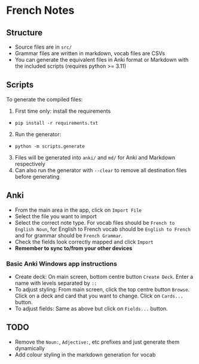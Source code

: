 # French Notes

## Structure

- Source files are in `src/`
- Grammar files are written in markdown, vocab files are CSVs
- You can generate the equivalent files in Anki format or Markdown with the included scripts (requires python >= 3.11)

## Scripts

To generate the compiled files:

1. First time only: install the requirements
  - `pip install -r requirements.txt`
2. Run the generator:
  - `python -m scripts.generate`
3. Files will be generated into `anki/` and `md/` for Anki and Markdown respectively
4. Can also run the generator with `--clear` to remove all destination files before generating

## Anki

- From the main area in the app, click on `Import File`
- Select the file you want to import
- Select the correct note type. For vocab files should be `French to English Noun`, for English to French vocab should be `English to French` and for grammar should be `French Grammar`.
- Check the fields look correctly mapped and click `Import`
- **Remember to sync to/from your other devices**

### Basic Anki Windows app instructions

- Create deck: On main screen, bottom centre button `Create Deck`. Enter a name with levels separated by `::`
- To adjust styling: From main screen, click the top centre button `Browse`. Click on a deck and card that you want to change. Click on `Cards...` button.
- To adjust fields: Same as above but click on `Fields...` button.

## TODO

- Remove the `Noun:`, `Adjective:`, etc prefixes and just generate them dynamically
- Add colour styling in the markdown generation for vocab